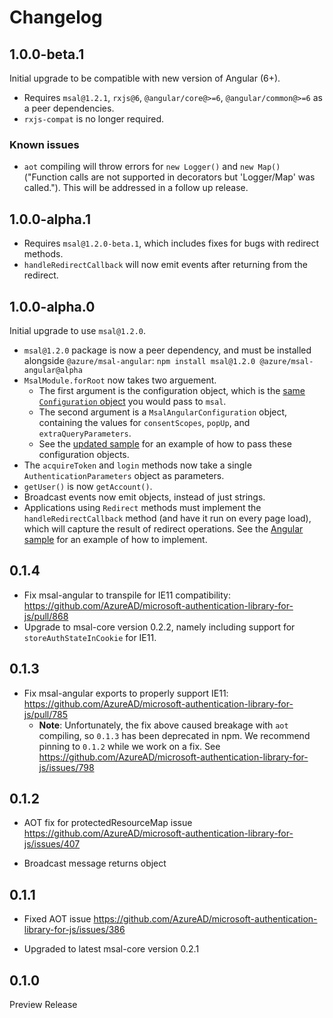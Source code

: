 # Changelog

## 1.0.0-beta.1

Initial upgrade to be compatible with new version of Angular (6+).

* Requires `msal@1.2.1`, `rxjs@6`, `@angular/core@>=6`, `@angular/common@>=6` as a peer dependencies.
* `rxjs-compat` is no longer required.

### Known issues

* `aot` compiling will throw errors for `new Logger()` and `new Map()` ("Function calls are not supported in decorators but 'Logger/Map' was called."). This will be addressed in a follow up release.

## 1.0.0-alpha.1

* Requires `msal@1.2.0-beta.1`, which includes fixes for bugs with redirect methods.
* `handleRedirectCallback` will now emit events after returning from the redirect.

## 1.0.0-alpha.0

Initial upgrade to use `msal@1.2.0`.

* `msal@1.2.0` package is now a peer dependency, and must be installed alongside `@azure/msal-angular`: `npm install msal@1.2.0 @azure/msal-angular@alpha`
* `MsalModule.forRoot` now takes two arguement.
    * The first argument is the configuration object, which is the [same `Configuration` object](https://github.com/AzureAD/microsoft-authentication-library-for-js/blob/dev/lib/msal-core/src/Configuration.ts) you would pass to `msal`.
    * The second argument is a `MsalAngularConfiguration` object, containing the values for `consentScopes`, `popUp`, and `extraQueryParameters`.
    * See the [updated sample](https://github.com/AzureAD/microsoft-authentication-library-for-js/blob/918830f9750a43567f1dbc01bc6492481d267ed6/samples/MSALAngularDemoApp/src/app/app.module.ts#L41) for an example of how to pass these configuration objects.
* The `acquireToken` and `login` methods now take a single `AuthenticationParameters` object as parameters.
* `getUser()` is now `getAccount()`.
* Broadcast events now emit objects, instead of just strings.
* Applications using `Redirect` methods must implement the `handleRedirectCallback` method (and have it run on every page load), which will capture the result of redirect operations. See the [Angular sample](https://github.com/AzureAD/microsoft-authentication-library-for-js/blob/dev-angular-1.0-msal-1/samples/MSALAngularDemoApp/src/app/app.component.ts#L63) for an example of how to implement.

## 0.1.4
* Fix msal-angular to transpile for IE11 compatibility: https://github.com/AzureAD/microsoft-authentication-library-for-js/pull/868
* Upgrade to msal-core version 0.2.2, namely including support for `storeAuthStateInCookie` for IE11.

## 0.1.3
* Fix msal-angular exports to properly support IE11: https://github.com/AzureAD/microsoft-authentication-library-for-js/pull/785
  * **Note**: Unfortunately, the fix above caused breakage with `aot` compiling, so `0.1.3` has been deprecated in npm. We recommend pinning to `0.1.2` while we work on a fix. See https://github.com/AzureAD/microsoft-authentication-library-for-js/issues/798

## 0.1.2
* AOT fix for protectedResourceMap issue  https://github.com/AzureAD/microsoft-authentication-library-for-js/issues/407

* Broadcast message returns object

## 0.1.1
* Fixed AOT issue https://github.com/AzureAD/microsoft-authentication-library-for-js/issues/386

* Upgraded to latest msal-core version 0.2.1


## 0.1.0
Preview Release

